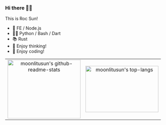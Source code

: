 ### Hi there 👋🏻

This is Roc Sun!



- 🔭 FE / Node.js
- 🏄🏻 Python / Bash / Dart
- 📚 Rust
- 💬 Enjoy thinking!
- 🤔 Enjoy coding!

<!--
**moonlitusun/moonlitusun** is a ✨ _special_ ✨ repository because its `README.md` (this file) appears on your GitHub profile.

Here are some ideas to get you started:

- 🔭 I’m currently working on ...
- 🌱 I’m currently learning ...
- 👯 I’m looking to collaborate on ...
- 🤔 I’m looking for help with ...
- 💬 Ask me about ...
- 📫 How to reach me: ...
- 😄 Pronouns: ...
- ⚡ Fun fact: ...
-->

<table>
  <body>
    <tr>
      <td width="50%" align="center">
         <img alt="moonlitusun's github-readme-stats" style="width: 100%; height: 190px" src="https://github-readme-stats.vercel.app/api?username=moonlitusun&show_icons=true&rank_icon=github&theme=ocean_dark&count_private=true&random=5" />
      </td>
      <td width="50%" align="center">
        <img alt="moonlitusun's top-langs" style="width: 100%; height: 150px;" src="https://github-readme-stats.vercel.app/api/top-langs/?username=moonlitusun&theme=ocean_dark&count_private=true&hide=scss,css,html,smarty,php,VBScript,JavaScript&layout=compact&langs_count=5&random=5" />
      </td>
    </tr>
  </body>
</table>
